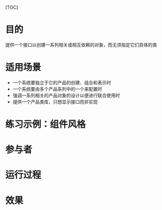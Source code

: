 [TOC]

# 目的
提供一个接口以创建一系列相关或相互依赖的对象，而无须指定它们具体的类

# 适用场景
- 一个系统要独立于它的产品的创建、组合和表示时
- 一个系统要由多个产品系列中的一个来配置时
- 强调一系列相关的产品对象的设计以便进行联合使用时
- 提供一个产品类库，只想显示接口而非实现

# 练习示例：组件风格

# 参与者

# 运行过程

# 效果
